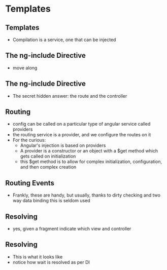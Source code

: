 # Templates

## Templates
- Compilation is a service, one that can be injected


## The ng-include Directive
- move along


## The ng-include Directive
- The secret hidden answer: the route and the controller


## Routing
- config can be called on a particular type of angular service called providers
- the routing service is a provider, and we configure the routes on it
- For the curious:
  - Angular's injection is based on providers
  - A provider is a constructor or an object with a $get method which gets called on initialization
  - this $get method is to allow for complex initialization, configuration, and then complex creation


## Routing Events
- Frankly, these are handy, but usually, thanks to dirty checking and two way data binding this is seldom used


## Resolving
- yes, given a fragment indicate which view and controller


## Resolving
- This is what it looks like
- notice how wait is resolved as per DI
